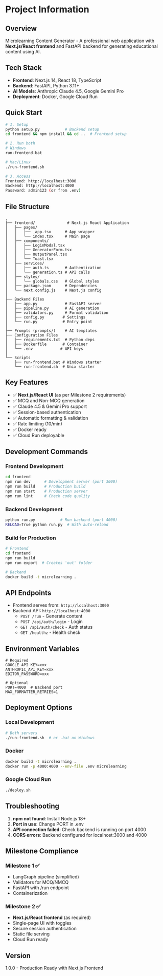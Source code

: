 # Project Information

## Overview
Microlearning Content Generator - A professional web application with **Next.js/React frontend** and FastAPI backend for generating educational content using AI.

## Tech Stack
- **Frontend**: Next.js 14, React 18, TypeScript
- **Backend**: FastAPI, Python 3.11+
- **AI Models**: Anthropic Claude 4.5, Google Gemini Pro
- **Deployment**: Docker, Google Cloud Run

## Quick Start
```bash
# 1. Setup
python setup.py           # Backend setup
cd frontend && npm install && cd ..  # Frontend setup

# 2. Run both
# Windows
run-frontend.bat

# Mac/Linux
./run-frontend.sh

# 3. Access
Frontend: http://localhost:3000
Backend: http://localhost:4000
Password: admin123 (or from .env)
```

## File Structure
```
.
├── frontend/              # Next.js React Application
│   ├── pages/            
│   │   ├── _app.tsx      # App wrapper
│   │   └── index.tsx     # Main page
│   ├── components/       
│   │   ├── LoginModal.tsx
│   │   ├── GeneratorForm.tsx
│   │   ├── OutputPanel.tsx
│   │   └── Toast.tsx
│   ├── services/         
│   │   ├── auth.ts       # Authentication
│   │   └── generation.ts # API calls
│   ├── styles/           
│   │   └── globals.css   # Global styles
│   ├── package.json      # Dependencies
│   └── next.config.js    # Next.js config
│
├── Backend Files
│   ├── app.py            # FastAPI server
│   ├── pipeline.py       # AI generation
│   ├── validators.py     # Format validation
│   ├── config.py        # Settings
│   └── run.py           # Entry point
│
├── Prompts (prompts/)    # AI templates
├── Configuration Files
│   ├── requirements.txt  # Python deps
│   ├── Dockerfile       # Container
│   └── .env            # API keys
│
└── Scripts
    ├── run-frontend.bat # Windows starter
    └── run-frontend.sh  # Unix starter
```

## Key Features
- ✅ **Next.js/React UI** (as per Milestone 2 requirements)
- ✅ MCQ and Non-MCQ generation
- ✅ Claude 4.5 & Gemini Pro support
- ✅ Session-based authentication
- ✅ Automatic formatting & validation
- ✅ Rate limiting (10/min)
- ✅ Docker ready
- ✅ Cloud Run deployable

## Development Commands

### Frontend Development
```bash
cd frontend
npm run dev      # Development server (port 3000)
npm run build    # Production build
npm run start    # Production server
npm run lint     # Check code quality
```

### Backend Development
```bash
python run.py           # Run backend (port 4000)
RELOAD=True python run.py  # With auto-reload
```

### Build for Production
```bash
# Frontend
cd frontend
npm run build
npm run export  # Creates 'out' folder

# Backend
docker build -t microlearning .
```

## API Endpoints
- Frontend serves from: `http://localhost:3000`
- Backend API: `http://localhost:4000`
  - `POST /run` - Generate content
  - `POST /api/auth/login` - Login
  - `GET /api/auth/check` - Auth status
  - `GET /healthz` - Health check

## Environment Variables
```env
# Required
GOOGLE_API_KEY=xxx
ANTHROPIC_API_KEY=xxx
EDITOR_PASSWORD=xxx

# Optional
PORT=4000  # Backend port
MAX_FORMATTER_RETRIES=1
```

## Deployment Options

### Local Development
```bash
# Both servers
./run-frontend.sh  # or .bat on Windows
```

### Docker
```bash
docker build -t microlearning .
docker run -p 4000:4000 --env-file .env microlearning
```

### Google Cloud Run
```bash
./deploy.sh
```

## Troubleshooting

1. **npm not found**: Install Node.js 18+
2. **Port in use**: Change PORT in .env
3. **API connection failed**: Check backend is running on port 4000
4. **CORS errors**: Backend configured for localhost:3000 and 4000

## Milestone Compliance

### Milestone 1 ✅
- LangGraph pipeline (simplified)
- Validators for MCQ/NMCQ
- FastAPI with /run endpoint
- Containerization

### Milestone 2 ✅
- **Next.js/React frontend** (as required)
- Single-page UI with toggles
- Secure session authentication
- Static file serving
- Cloud Run ready

## Version
1.0.0 - Production Ready with Next.js Frontend